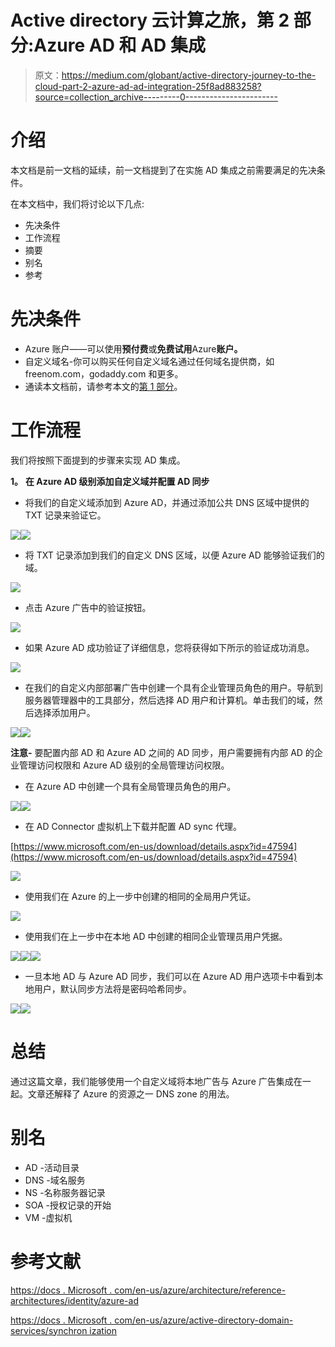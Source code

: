 # Active directory 云计算之旅，第 2 部分:Azure AD 和 AD 集成

> 原文：<https://medium.com/globant/active-directory-journey-to-the-cloud-part-2-azure-ad-ad-integration-25f8ad883258?source=collection_archive---------0----------------------->

# 介绍

本文档是前一文档的延续，前一文档提到了在实施 AD 集成之前需要满足的先决条件。

在本文档中，我们将讨论以下几点:

*   先决条件
*   工作流程
*   摘要
*   别名
*   参考

# 先决条件

*   Azure 账户——可以使用**预付费**或**免费试用**Azure**账户。**
*   自定义域名-你可以购买任何自定义域名通过任何域名提供商，如 freenom.com，godaddy.com 和更多。
*   通读本文档前，请参考本文的[第 1 部分](/globant/active-directory-journey-to-the-cloud-part-1-setup-4441200f1978)。

# **工作流程**

我们将按照下面提到的步骤来实现 AD 集成。

**1。** **在 Azure AD 级别添加自定义域并配置 AD 同步**

*   将我们的自定义域添加到 Azure AD，并通过添加公共 DNS 区域中提供的 TXT 记录来验证它。

![](img/8148ae2475f01f420c29163b5c2acd6f.png)![](img/b7594b586337dbfd7591f5415e0afbe7.png)

*   将 TXT 记录添加到我们的自定义 DNS 区域，以便 Azure AD 能够验证我们的域。

![](img/84dfc7a3a3d0336ead292f16a3c2a034.png)

*   点击 Azure 广告中的验证按钮。

![](img/303a961f0d5d09cc8f52f43898815674.png)

*   如果 Azure AD 成功验证了详细信息，您将获得如下所示的验证成功消息。

![](img/f6b4b0cdbfb60182b697379708a4d9fa.png)

*   在我们的自定义内部部署广告中创建一个具有企业管理员角色的用户。导航到服务器管理器中的工具部分，然后选择 AD 用户和计算机。单击我们的域，然后选择添加用户。

![](img/c23d073240d66c9202afb150cceedefa.png)![](img/9752ae0c651b7e3bd2d8a855dcb5a738.png)

**注意-** 要配置内部 AD 和 Azure AD 之间的 AD 同步，用户需要拥有内部 AD 的企业管理访问权限和 Azure AD 级别的全局管理访问权限。

*   在 Azure AD 中创建一个具有全局管理员角色的用户。

![](img/ff5e4addabf701eeffdd4ea83938ba20.png)![](img/9616bbfd5cd43e6830f443d0b47e5cf8.png)

*   在 AD Connector 虚拟机上下载并配置 AD sync 代理。

[https://www.microsoft.com/en-us/download/details.aspx?id=47594](https://www.microsoft.com/en-us/download/details.aspx?id=47594)

![](img/430bc010af63eb9d5ba491f765c24f55.png)

*   使用我们在 Azure 的上一步中创建的相同的全局用户凭证。

![](img/695fbf8b60644f73c53eee7a0006af8f.png)

*   使用我们在上一步中在本地 AD 中创建的相同企业管理员用户凭据。

![](img/f92331578413fe0a82d89384ab9fe40d.png)![](img/5dd0111e55e0acb684249ed4df9fd512.png)![](img/679cbd048818f13a6b2fb644c7d3b717.png)

*   一旦本地 AD 与 Azure AD 同步，我们可以在 Azure AD 用户选项卡中看到本地用户，默认同步方法将是密码哈希同步。

![](img/45e882f300e6c5578c8f5c299c3d840c.png)![](img/f938d63d11f587ad878cbde224a8fdb5.png)

# **总结**

通过这篇文章，我们能够使用一个自定义域将本地广告与 Azure 广告集成在一起。文章还解释了 Azure 的资源之一 DNS zone 的用法。

# **别名**

*   AD -活动目录
*   DNS -域名服务
*   NS -名称服务器记录
*   SOA -授权记录的开始
*   VM -虚拟机

# **参考文献**

[https://docs . Microsoft . com/en-us/azure/architecture/reference-architectures/identity/azure-ad](https://docs.microsoft.com/en-us/azure/architecture/reference-architectures/identity/azure-ad)

[https://docs . Microsoft . com/en-us/azure/active-directory-domain-services/synchron ization](https://docs.microsoft.com/en-us/azure/active-directory-domain-services/synchronization)